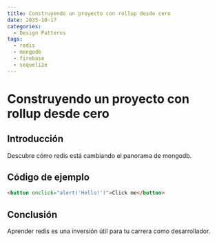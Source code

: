 ```yaml
---
title: Construyendo un proyecto con rollup desde cero
date: 2035-10-17
categories:
  - Design Patterns
tags:
  - redis
  - mongodb
  - firebase
  - sequelize
---
```


# Construyendo un proyecto con rollup desde cero

## Introducción

Descubre cómo redis está cambiando el panorama de mongodb.

## Código de ejemplo

```html
<button onclick="alert('Hello!')">Click me</button>
```

## Conclusión

Aprender redis es una inversión útil para tu carrera como desarrollador.